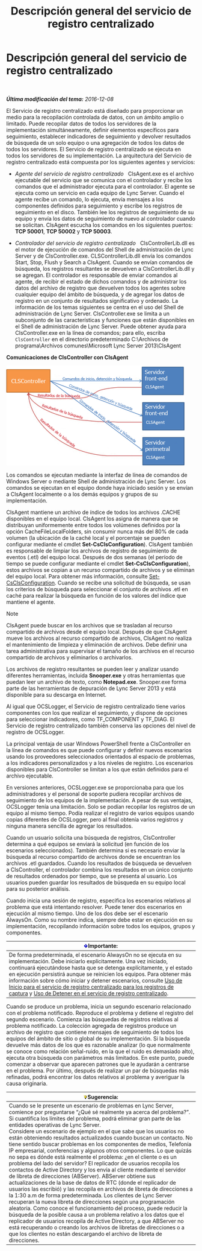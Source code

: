 ﻿---
title: Descripción general del servicio de registro centralizado
TOCTitle: Descripción general del servicio de registro centralizado
ms:assetid: 975718a0-f3e3-404d-9453-6224e73bfdd0
ms:mtpsurl: https://technet.microsoft.com/es-es/library/JJ688145(v=OCS.15)
ms:contentKeyID: 49889394
ms.date: 01/07/2017
mtps_version: v=OCS.15
ms.translationtype: HT
---

# Descripción general del servicio de registro centralizado

 

_**Última modificación del tema:** 2016-12-08_

El Servicio de registro centralizado está diseñado para proporcionar un medio para la recopilación controlada de datos, con un ámbito amplio o limitado. Puede recopilar datos de todos los servidores de la implementación simultáneamente, definir elementos específicos para seguimiento, establecer indicadores de seguimiento y devolver resultados de búsqueda de un solo equipo o una agregación de todos los datos de todos los servidores. El Servicio de registro centralizado se ejecuta en todos los servidores de su implementación. La arquitectura del Servicio de registro centralizado está compuesta por los siguientes agentes y servicios:

  - *Agente del servicio de registro centralizado*   ClsAgent.exe es el archivo ejecutable del servicio que se comunica con el controlador y recibe los comandos que el administrador ejecuta para el controlador. El agente se ejecuta como un servicio en cada equipo de Lync Server. Cuando el agente recibe un comando, lo ejecuta, envía mensajes a los componentes definidos para seguimiento y escribe los registros de seguimiento en el disco. También lee los registros de seguimiento de su equipo y envía los datos de seguimiento de nuevo al controlador cuando se solicitan. ClsAgent escucha los comandos en los siguientes puertos: **TCP 50001**, **TCP 50002** y **TCP 50003**.

  - *Controlador del servicio de registro centralizado*   ClsControllerLib.dll es el motor de ejecución de comandos del Shell de administración de Lync Server y de ClsController.exe. CLSControllerLib.dll envía los comandos Start, Stop, Flush y Search a ClsAgent. Cuando se envían comandos de búsqueda, los registros resultantes se devuelven a ClsControllerLib.dll y se agregan. El controlador es responsable de enviar comandos al agente, de recibir el estado de dichos comandos y de administrar los datos del archivo de registro que devuelven todos los agentes sobre cualquier equipo del ámbito de búsqueda, y de agregar los datos de registro en un conjunto de resultados significativo y ordenado. La información de los temas siguientes se centra en el uso del Shell de administración de Lync Server. ClsController.exe se limita a un subconjunto de las características y funciones que están disponibles en el Shell de administración de Lync Server. Puede obtener ayuda para ClsController.exe en la línea de comandos; para ello, escriba `ClsController` en el directorio predeterminado C:\\Archivos de programa\\Archivos comunes\\Microsoft Lync Server 2013\\ClsAgent

**Comunicaciones de ClsController con ClsAgent**

![Relación entre CLSController y CLSAgent.](images/JJ688145.68c90811-5cf9-4a84-95b7-ea9ffc61eac4(OCS.15).jpg "Relación entre CLSController y CLSAgent.")

Los comandos se ejecutan mediante la interfaz de línea de comandos de Windows Server o mediante Shell de administración de Lync Server. Los comandos se ejecutan en el equipo donde haya iniciado sesión y se envían a ClsAgent localmente o a los demás equipos y grupos de su implementación.

ClsAgent mantiene un archivo de índice de todos los archivos .CACHE disponibles en el equipo local. ClsAgent los asigna de manera que se distribuyan uniformemente entre todos los volúmenes definidos por la opción CacheFileLocalFolders, sin consumir nunca más del 80% de cada volumen (la ubicación de la caché local y el porcentaje se pueden configurar mediante el cmdlet **Set-CsClsConfiguration**). ClsAgent también es responsable de limpiar los archivos de registro de seguimiento de eventos (.etl) del equipo local. Después de dos semanas (el período de tiempo se puede configurar mediante el cmdlet **Set-CsClsConfiguration**), estos archivos se copian a un recurso compartido de archivos y se eliminan del equipo local. Para obtener más información, consulte [Set-CsClsConfiguration](set-csclsconfiguration.md). Cuando se recibe una solicitud de búsqueda, se usan los criterios de búsqueda para seleccionar el conjunto de archivos .etl en caché para realizar la búsqueda en función de los valores del índice que mantiene el agente.


> [!NOTE]
> ClsAgent puede buscar en los archivos que se trasladan al recurso compartido de archivos desde el equipo local. Después de que ClsAgent mueve los archivos al recurso compartido de archivos, ClsAgent no realiza el mantenimiento de limpieza y eliminación de archivos. Debe definir una tarea administrativa para supervisar el tamaño de los archivos en el recurso compartido de archivos y eliminarlos o archivarlos.



Los archivos de registro resultantes se pueden leer y analizar usando diferentes herramientas, incluida **Snooper.exe** y otras herramientas que puedan leer un archivo de texto, como **Notepad.exe**. Snooper.exe forma parte de las herramientas de depuración de Lync Server 2013 y está disponible para su descarga en Internet.

Al igual que OCSLogger, el Servicio de registro centralizado tiene varios componentes con los que realizar el seguimiento, y dispone de opciones para seleccionar indicadores, como TF\_COMPONENT y TF\_DIAG. El Servicio de registro centralizado también conserva las opciones del nivel de registro de OCSLogger.

La principal ventaja de usar Windows PowerShell frente a ClsController en la línea de comandos es que puede configurar y definir nuevos escenarios usando los proveedores seleccionados orientados al espacio de problemas, a los indicadores personalizados y a los niveles de registro. Los escenarios disponibles para ClsController se limitan a los que están definidos para el archivo ejecutable.

En versiones anteriores, OCSLogger.exe se proporcionaba para que los administradores y el personal de soporte pudiera recopilar archivos de seguimiento de los equipos de la implementación. A pesar de sus ventajas, OCSLogger tenía una limitación. Solo se podían recopilar los registros de un equipo al mismo tiempo. Podía realizar el registro de varios equipos usando copias diferentes de OCSLogger, pero al final obtenía varios registros y ninguna manera sencilla de agregar los resultados.

Cuando un usuario solicita una búsqueda de registros, ClsController determina a qué equipos se enviará la solicitud (en función de los escenarios seleccionados). También determina si es necesario enviar la búsqueda al recurso compartido de archivos donde se encuentran los archivos .etl guardados. Cuando los resultados de búsqueda se devuelven a ClsController, el controlador combina los resultados en un único conjunto de resultados ordenados por tiempo, que se presenta al usuario. Los usuarios pueden guardar los resultados de búsqueda en su equipo local para su posterior análisis.

Cuando inicia una sesión de registro, especifica los escenarios relativos al problema que está intentando resolver. Puede tener dos escenarios en ejecución al mismo tiempo. Uno de los dos debe ser el escenario AlwaysOn. Como su nombre indica, siempre debe estar en ejecución en su implementación, recopilando información sobre todos los equipos, grupos y componentes.

<table>
<thead>
<tr class="header">
<th><img src="images/Gg425917.important(OCS.15).gif" title="important" alt="important" />Importante:</th>
</tr>
</thead>
<tbody>
<tr class="odd">
<td>De forma predeterminada, el escenario AlwaysOn no se ejecuta en su implementación. Debe iniciarlo explícitamente. Una vez iniciado, continuará ejecutándose hasta que se detenga explícitamente, y el estado en ejecución persistirá aunque se reinicien los equipos. Para obtener más información sobre cómo iniciar y detener escenarios, consulte <a href="lync-server-2013-using-start-for-the-centralized-logging-service-to-capture-logs.md">Uso de Inicio para el servicio de registro centralizado para los registros de captura</a> y <a href="lync-server-2013-using-stop-for-the-centralized-logging-service.md">Uso de Detener en el servicio de registro centralizado</a>.</td>
</tr>
</tbody>
</table>


Cuando se produce un problema, inicia un segundo escenario relacionado con el problema notificado. Reproduce el problema y detiene el registro del segundo escenario. Comienza las búsquedas de registros relativas al problema notificado. La colección agregada de registros produce un archivo de registro que contiene mensajes de seguimiento de todos los equipos del ámbito de sitio o global de su implementación. Si la búsqueda devuelve más datos de los que es razonable analizar (lo que normalmente se conoce como relación señal-ruido, en la que el ruido es demasiado alto), ejecuta otra búsqueda con parámetros más limitados. En este punto, puede comenzar a observar que aparecen patrones que le ayudarán a centrarse en el problema. Por último, después de realizar un par de búsquedas más refinadas, podrá encontrar los datos relativos al problema y averiguar la causa originaria.

<table>
<thead>
<tr class="header">
<th><img src="images/JJ205319.tip(OCS.15).gif" title="tip" alt="tip" />Sugerencia:</th>
</tr>
</thead>
<tbody>
<tr class="odd">
<td>Cuando se le presente un escenario de problemas en Lync Server, comience por preguntarse “¿Qué sé realmente ya acerca del problema?”. Si cuantifica los límites del problema, podrá eliminar gran parte de las entidades operativas de Lync Server.<br />
Considere un escenario de ejemplo en el que sabe que los usuarios no están obteniendo resultados actualizados cuando buscan un contacto. No tiene sentido buscar problemas en los componentes de medios, Telefonía IP empresarial, conferencias y algunos otros componentes. Lo que quizás no sepa es dónde está realmente el problema: ¿en el cliente o es un problema del lado del servidor? El replicador de usuarios recopila los contactos de Active Directory y los envía al cliente mediante el servidor de libreta de direcciones (ABServer). ABServer obtiene sus actualizaciones de la base de datos de RTC (donde el replicador de usuarios las escribió) y las recopila en archivos de libreta de direcciones a la 1:30 a.m de forma predeterminada. Los clientes de Lync Server recuperan la nueva libreta de direcciones según una programación aleatoria. Como conoce el funcionamiento del proceso, puede reducir la búsqueda de la posible causa a un problema relativo a los datos que el replicador de usuarios recopila de Active Directory, a que ABServer no está recuperando o creando los archivos de libretas de direcciones o a que los clientes no están descargando el archivo de libreta de direcciones.</td>
</tr>
</tbody>
</table>


